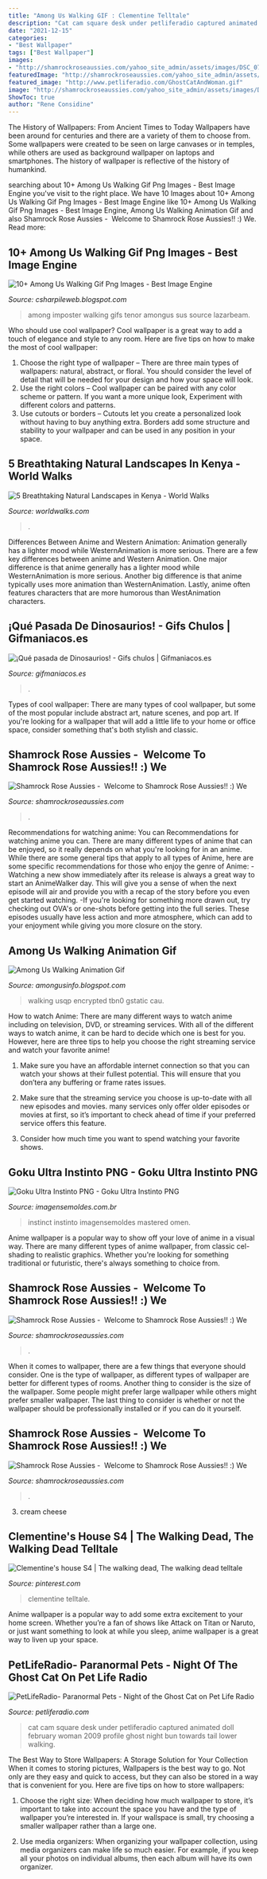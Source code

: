 ```yaml
---
title: "Among Us Walking GIF : Clementine Telltale"
description: "Cat cam square desk under petliferadio captured animated doll february woman 2009 profile ghost night bun towards tail lower walking"
date: "2021-12-15"
categories:
- "Best Wallpaper"
tags: ["Best Wallpaper"]
images:
- "http://shamrockroseaussies.com/yahoo_site_admin/assets/images/DSC_0706.10500600_std.jpg"
featuredImage: "http://shamrockroseaussies.com/yahoo_site_admin/assets/images/DSC_0117.262170820_std.JPG"
featured_image: "http://www.petliferadio.com/GhostCatAndWoman.gif"
image: "http://shamrockroseaussies.com/yahoo_site_admin/assets/images/DSC_0117.262170820_std.JPG"
ShowToc: true
author: "Rene Considine"
---
```



The History of Wallpapers: From Ancient Times to Today
Wallpapers have been around for centuries and there are a variety of them to choose from. Some wallpapers were created to be seen on large canvases or in temples, while others are used as background wallpaper on laptops and smartphones. The history of wallpaper is reflective of the history of humankind.

	

		
searching about 10+ Among Us Walking Gif Png Images - Best Image Engine you've visit to the right place. We have 10 Images about 10+ Among Us Walking Gif Png Images - Best Image Engine like 10+ Among Us Walking Gif Png Images - Best Image Engine, Among Us Walking Animation Gif and also Shamrock Rose Aussies - ﻿﻿﻿ Welcome to Shamrock Rose Aussies!! :) We. Read more:
		
    
## 10+ Among Us Walking Gif Png Images - Best Image Engine

<img loading=lazy src="https://media.tenor.com/images/a5bc763e05cf2130c5c84ca4cde8bd69/tenor.gif" onerror="this.onerror=null;this.src='https://tse4.mm.bing.net/th?id=OIP.pbx2PgXPITDFyEykzei9aQAAAA&amp;pid=15.1';" alt="10+ Among Us Walking Gif Png Images - Best Image Engine">

_Source: csharpileweb.blogspot.com_

>among imposter walking gifs tenor amongus sus source lazarbeam. 

	

Who should use cool wallpaper?
Cool wallpaper is a great way to add a touch of elegance and style to any room. Here are five tips on how to make the most of cool wallpaper: 
1) Choose the right type of wallpaper – There are three main types of wallpapers: natural, abstract, or floral. You should consider the level of detail that will be needed for your design and how your space will look. 
2) Use the right colors – Cool wallpaper can be paired with any color scheme or pattern. If you want a more unique look, Experiment with different colors and patterns. 
3) Use cutouts or borders – Cutouts let you create a personalized look without having to buy anything extra. Borders add some structure and stability to your wallpaper and can be used in any position in your space.

    
## 5 Breathtaking Natural Landscapes In Kenya - World Walks

<img loading=lazy src="https://www.worldwalks.com/wp-content/uploads/2019/09/hells-gate-kenya.jpg" onerror="this.onerror=null;this.src='https://tse3.mm.bing.net/th?id=OIP.JnrntqaRiSeXlvERnnKm0QHaE8&amp;pid=15.1';" alt="5 Breathtaking Natural Landscapes in Kenya - World Walks">

_Source: worldwalks.com_

>. 

	

Differences Between Anime and Western Animation: Animation generally has a lighter mood while WesternAnimation is more serious.
There are a few key differences between anime and Western Animation. One major difference is that anime generally has a lighter mood while WesternAnimation is more serious. Another big difference is that anime typically uses more animation than WesternAnimation. Lastly, anime often features characters that are more humorous than WestAnimation characters.

    
## ¡Qué Pasada De Dinosaurios! - Gifs Chulos | Gifmaniacos.es

<img loading=lazy src="https://www.gifmaniacos.es/wp-content/uploads/2017/03/gif-dinosaurio-gifmaniacos.es-10.gif" onerror="this.onerror=null;this.src='https://tse2.mm.bing.net/th?id=OIP.XIFuZ2_7Oni59B5lgqk9EAHaD-&amp;pid=15.1';" alt="¡Qué pasada de Dinosaurios! - Gifs chulos | Gifmaniacos.es">

_Source: gifmaniacos.es_

>. 

	

Types of cool wallpaper:
There are many types of cool wallpaper, but some of the most popular include abstract art, nature scenes, and pop art. If you're looking for a wallpaper that will add a little life to your home or office space, consider something that's both stylish and classic.

    
## Shamrock Rose Aussies - ﻿﻿﻿ Welcome To Shamrock Rose Aussies!! :) We

<img loading=lazy src="http://shamrockroseaussies.com/yahoo_site_admin/assets/images/DSC_0706.10500600_std.jpg" onerror="this.onerror=null;this.src='https://tse1.mm.bing.net/th?id=OIP.slt3TyRyUT-GfjzNJikhbAHaGK&amp;pid=15.1';" alt="Shamrock Rose Aussies - ﻿﻿﻿ Welcome to Shamrock Rose Aussies!! :) We">

_Source: shamrockroseaussies.com_

>. 

	

Recommendations for watching anime: You can
Recommendations for watching anime you can. There are many different types of anime that can be enjoyed, so it really depends on what you're looking for in an anime. While there are some general tips that apply to all types of Anime, here are some specific recommendations for those who enjoy the genre of Anime: 
-Watching a new show immediately after its release is always a great way to start an AnimeWalker day. This will give you a sense of when the next episode will air and provide you with a recap of the story before you even get started watching. 
-If you're looking for something more drawn out, try checking out OVA's or one-shots before getting into the full series. These episodes usually have less action and more atmosphere, which can add to your enjoyment while giving you more closure on the story.

    
## Among Us Walking Animation Gif

<img loading=lazy src="https://thumbs.gfycat.com/BlaringScentedGroundhog-max-1mb.gif" onerror="this.onerror=null;this.src='https://tse4.mm.bing.net/th?id=OIP.Fiff1Mi9JkPyaAcxWxFbSwAAAA&amp;pid=15.1';" alt="Among Us Walking Animation Gif">

_Source: amongusinfo.blogspot.com_

>walking usqp encrypted tbn0 gstatic cau. 

	

How to watch Anime: There are many different ways to watch anime including on television, DVD, or streaming services.
With all of the different ways to watch anime, it can be hard to decide which one is best for you. However, here are three tips to help you choose the right streaming service and watch your favorite anime!
1. Make sure you have an affordable internet connection so that you can watch your shows at their fullest potential. This will ensure that you don’tera any buffering or frame rates issues.

2. Make sure that the streaming service you choose is up-to-date with all new episodes and movies. many services only offer older episodes or movies at first, so it’s important to check ahead of time if your preferred service offers this feature.

3. Consider how much time you want to spend watching your favorite shows.

    
## Goku Ultra Instinto PNG - Goku Ultra Instinto PNG

<img loading=lazy src="https://imagensemoldes.com.br/wp-content/uploads/2020/06/Goku-Ultra-Instinto-PNG.png" onerror="this.onerror=null;this.src='https://tse3.mm.bing.net/th?id=OIP.v_yDzNuOBNkHQraIfJ36iAHaF2&amp;pid=15.1';" alt="Goku Ultra Instinto PNG - Goku Ultra Instinto PNG">

_Source: imagensemoldes.com.br_

>instinct instinto imagensemoldes mastered omen. 

	

Anime wallpaper is a popular way to show off your love of anime in a visual way. There are many different types of anime wallpaper, from classic cel-shading to realistic graphics. Whether you're looking for something traditional or futuristic, there's always something to choice from.

    
## Shamrock Rose Aussies - ﻿﻿﻿ Welcome To Shamrock Rose Aussies!! :) We

<img loading=lazy src="http://shamrockroseaussies.com/yahoo_site_admin/assets/images/DSC_0871.10500802_std.jpg" onerror="this.onerror=null;this.src='https://tse2.mm.bing.net/th?id=OIP.5R1wkSx9PuzpYTdteNU09QHaE-&amp;pid=15.1';" alt="Shamrock Rose Aussies - ﻿﻿﻿ Welcome to Shamrock Rose Aussies!! :) We">

_Source: shamrockroseaussies.com_

>. 

	

When it comes to wallpaper, there are a few things that everyone should consider. One is the type of wallpaper, as different types of wallpaper are better for different types of rooms. Another thing to consider is the size of the wallpaper. Some people might prefer large wallpaper while others might prefer smaller wallpaper. The last thing to consider is whether or not the wallpaper should be professionally installed or if you can do it yourself.

    
## Shamrock Rose Aussies - ﻿﻿﻿ Welcome To Shamrock Rose Aussies!! :) We

<img loading=lazy src="http://shamrockroseaussies.com/yahoo_site_admin/assets/images/DSC_0117.262170820_std.JPG" onerror="this.onerror=null;this.src='https://tse3.mm.bing.net/th?id=OIP.KZ-JkgxRUBLkEoUbWBnizQHaGK&amp;pid=15.1';" alt="Shamrock Rose Aussies - ﻿﻿﻿ Welcome to Shamrock Rose Aussies!! :) We">

_Source: shamrockroseaussies.com_

>. 

	

3. cream cheese 

    
## Clementine&#039;s House S4 | The Walking Dead, The Walking Dead Telltale

<img loading=lazy src="https://i.pinimg.com/736x/29/03/62/2903626015be7366127d7b3c2094677e.jpg" onerror="this.onerror=null;this.src='https://tse1.mm.bing.net/th?id=OIP.9X2bR56fs4n9Pt_mgOTNJQHaEK&amp;pid=15.1';" alt="Clementine&#039;s house S4 | The walking dead, The walking dead telltale">

_Source: pinterest.com_

>clementine telltale. 

	

Anime wallpaper is a popular way to add some extra excitement to your home screen. Whether you’re a fan of shows like Attack on Titan or Naruto, or just want something to look at while you sleep, anime wallpaper is a great way to liven up your space.

    
## PetLifeRadio- Paranormal Pets - Night Of The Ghost Cat On Pet Life Radio

<img loading=lazy src="http://www.petliferadio.com/GhostCatAndWoman.gif" onerror="this.onerror=null;this.src='https://tse4.mm.bing.net/th?id=OIP.H7VPhPy6AGe7Jtbc2WHYvwHaOW&amp;pid=15.1';" alt="PetLifeRadio- Paranormal Pets - Night of the Ghost Cat on Pet Life Radio">

_Source: petliferadio.com_

>cat cam square desk under petliferadio captured animated doll february woman 2009 profile ghost night bun towards tail lower walking. 

	

The Best Way to Store Wallpapers: A Storage Solution for Your Collection
When it comes to storing pictures, Wallpapers is the best way to go. Not only are they easy and quick to access, but they can also be stored in a way that is convenient for you. Here are five tips on how to store wallpapers:
1) Choose the right size: When deciding how much wallpaper to store, it’s important to take into account the space you have and the type of wallpaper you’re interested in. If your wallspace is small, try choosing a smaller wallpaper rather than a large one.

2) Use media organizers: When organizing your wallpaper collection, using media organizers can make life so much easier. For example, if you keep all your photos on individual albums, then each album will have its own organizer.

